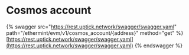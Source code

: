 # Cosmos account

{% swagger src="https://rest.uptick.network/swagger/swagger.yaml" path="/ethermint/evm/v1/cosmos_account/{address}" method="get" %}
[https://rest.uptick.network/swagger/swagger.yaml](https://rest.uptick.network/swagger/swagger.yaml)
{% endswagger %}
